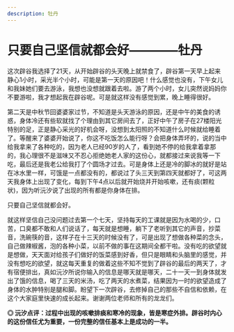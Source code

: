 ```yaml
---
description: 牡丹
---
```


# 只要自己坚信就都会好————牡丹

这次辟谷我选择了21天，从开始辟谷的头天晚上就禁食了，辟谷第一天早上起来静心1小时，采光半个小时，可能是第一天的原因吧！什么感觉也没有，下午女儿和我妹她们要去游泳，我想也没想就跟着去啦。游了两个小时，女儿突然说妈妈你不要游啦，我才想起我在辟谷呢。可是就这样没有感觉到累，晚上睡得很好。

第二天是中秋节回婆婆家过节，不知道是头天游泳的原因，还是中午的美食的诱惑，身体冷还有些软就找了个理由到其它房间去了，正好中午了房子在27楼阳光特别的足，正是静心采光的好机会呀，没想到太阳照的不知道什么时候就给睡着了。等醒来了婆婆开始说了，你这不吃饭怎么能行呀？会把身体弄坏的，说的当中给我拿来了各种吃的，因为老人已经90岁的人了，看到她不停的给我拿着拿那的，我心理很不是滋味又不忍心拒绝她老人家的这份心，就都接过来说我等一下吃，最后还是我老公给我打了个圆场才过去。可是身体上还是冷的脚冰的就好是站在冰水里一样，可饿是一点都没有的，都说过了头三天到第四天就都好了，可这两天我身体上出现了变化，每到下午4点以后就开始烧并开始咳嗽，还有痰\(颗粒状\)，因为听沅汐说了出现的所有都是你身体在排。

只要自己坚信就都会好。

就这样坚信自己没问题过去第一个七天，坚持每天的工课就是因为水喝的少，口苦，口臭都不敢和人们说话了，每天就是想睡，躺下了老听到其它的声音，抄菜音，洗碗筷的音，这样子在十三天的时候没有了，可是出现了想做各种菜的念头，自己做辣椒酱，泡的各种小菜，以前不做的事在这期间全都干啦。没有吃的欲望就是想做，天天面对给孩子们做好的饭菜感到好香，但只是眼睛和头脑里的感觉，并没有想吃的欲望，就这每天重复的做着这些不知不觉到了辟谷的最后的两天了，才有宿便排出，真如沅汐所说你输入的信息是哪天就是哪天，二十一天一到身体就发出了饿的信息，喝了三天的米汤，吃了两天的水煮菜，结果因为一时的欲望造成了身体的水肿特别是腿和脚。盼望下一次辟谷，去修掉自己的那些不自信和依赖，在这个大家庭里快速的成长起来。谢谢两位老师和所有的龙龙们。

**◎ 沅汐点评：过程中出现的咳嗽排痰和寒冷的现象，皆是寒症外排。辟谷时内心的这份信任尤为重要，一份完整的信任基本上是成功的一半。**

